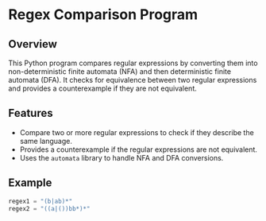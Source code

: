 # Regex Comparison Program

## Overview
This Python program compares regular expressions by converting them into non-deterministic finite automata (NFA) and then deterministic finite automata (DFA). It checks for equivalence between two regular expressions and provides a counterexample if they are not equivalent.

## Features
- Compare two or more regular expressions to check if they describe the same language.
- Provides a counterexample if the regular expressions are not equivalent.
- Uses the `automata` library to handle NFA and DFA conversions.

## Example
```python
regex1 = "(b|ab)*"
regex2 = "((a|())bb*)*"
